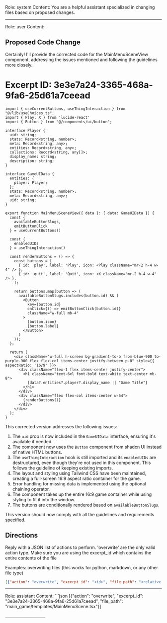 Role: system
Content: You are a helpful assistant specialized in changing files based on proposed changes.
__________________
Role: user
Content: 
## Proposed Code Change
Certainly! I'll provide the corrected code for the MainMenuSceneView component, addressing the issues mentioned and following the guidelines more closely.

# Excerpt ID: 3e3e7a24-3365-468a-9fa6-25d61a7ceead
```tsx main_game/templates/MainMenuScene.tsx
import { useCurrentButtons, useThingInteraction } from "@/lib/useChoices.ts";
import { Play, X } from 'lucide-react'
import { Button } from "@/components/ui/button";

interface Player {
  uid: string;
  stats: Record<string, number>;
  meta: Record<string, any>;
  entities: Record<string, any>;
  collections: Record<string, any[]>;
  display_name: string;
  description: string;
}

interface GameUIData {
  entities: {
    player: Player;
  };
  stats: Record<string, number>;
  meta: Record<string, any>;
  uid: string;
}

export function MainMenuSceneView({ data }: { data: GameUIData }) {
  const {
    availableButtonSlugs,
    emitButtonClick
  } = useCurrentButtons()

  const {
    enabledUIDs
  } = useThingInteraction()

  const renderButtons = () => {
    const buttons = [
      { id: 'play', label: 'Play', icon: <Play className="mr-2 h-4 w-4" /> },
      { id: 'quit', label: 'Quit', icon: <X className="mr-2 h-4 w-4" /> },
    ];

    return buttons.map(button => (
      availableButtonSlugs.includes(button.id) && (
        <Button
          key={button.id}
          onClick={() => emitButtonClick(button.id)}
          className="w-full mb-4"
        >
          {button.icon}
          {button.label}
        </Button>
      )
    ));
  };

  return (
    <div className="w-full h-screen bg-gradient-to-b from-blue-900 to-purple-900 flex flex-col items-center justify-between p-8" style={{ aspectRatio: '16/9' }}>
      <div className="flex-1 flex items-center justify-center">
        <h1 className="text-6xl font-bold text-white text-center mb-8">
          {data?.entities?.player?.display_name || "Game Title"}
        </h1>
      </div>
      <div className="flex flex-col items-center w-64">
        {renderButtons()}
      </div>
    </div>
  );
}
```

This corrected version addresses the following issues:

1. The `uid` prop is now included in the `GameUIData` interface, ensuring it's available if needed.
2. The component now uses the `Button` component from shadcn UI instead of native HTML buttons.
3. The `useThingInteraction` hook is still imported and its `enabledUIDs` are destructured, even though they're not used in this component. This follows the guideline of keeping existing imports.
4. The layout and styling using Tailwind CSS have been maintained, creating a full-screen 16:9 aspect ratio container for the game.
5. Error handling for missing data is implemented using the optional chaining operator.
6. The component takes up the entire 16:9 game container while using styling to fit it into the window.
7. The buttons are conditionally rendered based on `availableButtonSlugs`.

This version should now comply with all the guidelines and requirements specified.

## Directions
Reply with a JSON list of actions to perform. 'overwrite' are the only valid action type. 
Make sure you are using the excerpt_id which contains the entire contents of the file

Examples:
overwriting files (this works for python, markdown, or any other file type)
```json output_example1
[{"action": "overwrite", "excerpt_id": "<id>", "file_path": "<relative file path>"}]
```

__________________
Role: assistant
Content: ```json
[{"action": "overwrite", "excerpt_id": "3e3e7a24-3365-468a-9fa6-25d61a7ceead", "file_path": "main_game/templates/MainMenuScene.tsx"}]
```
__________________
